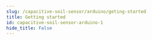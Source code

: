 ```yaml
---
slug: /capacitive-soil-sensor/arduino/geting-started 
title: Getting started
id: capacitive-soil-sensor-arduino-1 
hide_title: False
---
```

